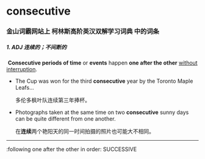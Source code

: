 # consecutive

### 金山词霸网站上 柯林斯高阶英汉双解学习词典 中的词条

##### 1. ADJ  连续的；不间断的

​	**Consecutive periods of time** or **events** happen **one after the other** <u>without interruption</u>.

- The Cup was won for the third **consecutive** year by the Toronto Maple Leafs...

  多伦多枫叶队连续第三年捧杯。

- Photographs taken at the same time on two **consecutive** sunny days can be quite different from one another.

  在**连续**两个艳阳天的同一时间拍摄的照片也可能大不相同。

<hr/>

:following one after the other in order: SUCCESSIVE

